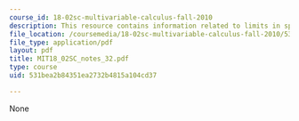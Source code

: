 ```yaml
---
course_id: 18-02sc-multivariable-calculus-fall-2010
description: This resource contains information related to limits in spherical coordinates.
file_location: /coursemedia/18-02sc-multivariable-calculus-fall-2010/531bea2b84351ea2732b4815a104cd37_MIT18_02SC_notes_32.pdf
file_type: application/pdf
layout: pdf
title: MIT18_02SC_notes_32.pdf
type: course
uid: 531bea2b84351ea2732b4815a104cd37

---
```

None